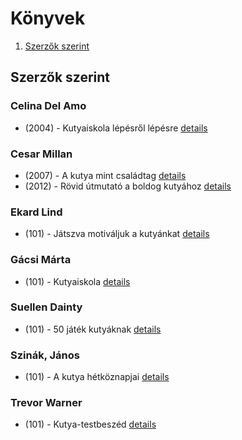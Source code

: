 # Könyvek

1. [Szerzők szerint](#szerzők-szerint)

## Szerzők szerint

### Celina Del Amo

- (2004) - Kutyaiskola ​lépésről lépésre [details](_details/Celina%20Del%20Amo.md#id_1)

### Cesar Millan

- (2007) - A kutya mint családtag [details](_details/Cesar%20Millan.md#id_2)
- (2012) - Rövid útmutató a boldog kutyához [details](_details/Cesar%20Millan.md#id_3)

### Ekard Lind

- (101) - Játszva motiváljuk a kutyánkat [details](_details/Ekard%20Lind.md#id_4)

### Gácsi Márta

- (101) - Kutyaiskola [details](_details/G%C3%A1csi%20M%C3%A1rta.md#id_7)

### Suellen Dainty

- (101) - 50 játék kutyáknak [details](_details/Suellen%20Dainty.md#id_5)

### Szinák, János

- (101) - A kutya hétköznapjai [details](_details/Szin%C3%A1k%2C%20J%C3%A1nos.md#id_6)

### Trevor Warner

- (101) - Kutya-testbeszéd [details](_details/Trevor%20Warner.md#id_8)